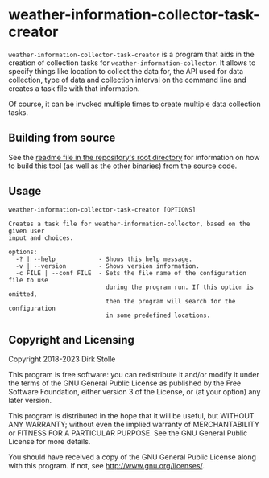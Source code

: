 # weather-information-collector-task-creator

`weather-information-collector-task-creator` is a program that aids in the
creation of collection tasks for `weather-information-collector`. It allows to
specify things like location to collect the data for, the API used for data
collection, type of data and collection interval on the command line and creates
a task file with that information.

Of course, it can be invoked multiple times to create multiple data collection
tasks.

## Building from source

See the [readme file in the repository's root directory](../../readme.md) for
information on how to build this tool (as well as the other binaries) from the
source code.

## Usage

```
weather-information-collector-task-creator [OPTIONS]

Creates a task file for weather-information-collector, based on the given user
input and choices.

options:
  -? | --help            - Shows this help message.
  -v | --version         - Shows version information.
  -c FILE | --conf FILE  - Sets the file name of the configuration file to use
                           during the program run. If this option is omitted,
                           then the program will search for the configuration
                           in some predefined locations.
```

## Copyright and Licensing

Copyright 2018-2023  Dirk Stolle

This program is free software: you can redistribute it and/or modify
it under the terms of the GNU General Public License as published by
the Free Software Foundation, either version 3 of the License, or
(at your option) any later version.

This program is distributed in the hope that it will be useful,
but WITHOUT ANY WARRANTY; without even the implied warranty of
MERCHANTABILITY or FITNESS FOR A PARTICULAR PURPOSE.  See the
GNU General Public License for more details.

You should have received a copy of the GNU General Public License
along with this program.  If not, see <http://www.gnu.org/licenses/>.
